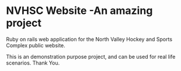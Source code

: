 NVHSC Website -An amazing project
=============

Ruby on rails web application for the North Valley Hockey and Sports Complex public website.

This is an demonstration purpose project, and can be used for real life scenarios. 
Thank You.
